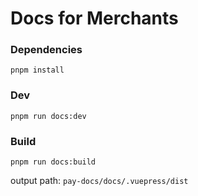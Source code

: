 # Docs for Merchants

### Dependencies

```shell
pnpm install
```

### Dev

```shell
pnpm run docs:dev
```

### Build

```shell
pnpm run docs:build
```

output path: `pay-docs/docs/.vuepress/dist`
